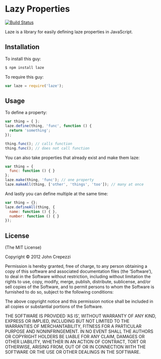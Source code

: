 # Lazy Properties

[![Build Status](https://secure.travis-ci.org/seejohnrun/laze.png)](http://travis-ci.org/seejohnrun/laze)

Laze is a library for easily defining laze properties in JavaScript.

## Installation

To install this guy:

``` bash
$ npm install laze
```

To require this guy:

``` javascript
var laze = require('laze');
```

## Usage

To define a property:

``` javascript
var thing = { };
laze.define(thing, 'func', function () {
  return 'something';
});

thing.func(); // calls function
thing.func(); // does not call function
```

You can also take properties that already exist and make them laze:

``` javascript
var thing = {
  func: function () { }
};
laze.make(thing, 'func'); // one property
laze.makeAll(thing, ['other', 'things', 'too']); // many at once
```

And lastly you can define multiple at the same time:

``` javascript
var thing = {};
laze.defineAll(thing, {
  name: function () { },
  number: function () { }
});
```

## License

(The MIT License)

Copyright © 2012 John Crepezzi

Permission is hereby granted, free of charge, to any person obtaining a copy of
this software and associated documentation files (the ‘Software’), to deal in
the Software without restriction, including without limitation the rights to
use, copy, modify, merge, publish, distribute, sublicense, and/or sell copies
of the Software, and to permit persons to whom the Software is furnished to do
so, subject to the following conditions:

The above copyright notice and this permission notice shall be included in all
copies or substantial portions of the Software.

THE SOFTWARE IS PROVIDED ‘AS IS’, WITHOUT WARRANTY OF ANY KIND, EXPRESS OR
IMPLIED, INCLUDING BUT NOT LIMITED TO THE WARRANTIES OF MERCHANTABILITY,
FITNESS FOR A PARTICULAR PURPOSE AND NONINFRINGEMENT. IN NO EVENT SHALL THE
AUTHORS OR COPYRIGHT HOLDERS BE LIABLE FOR ANY CLAIM, DAMAGES OR OTHER
LIABILITY, WHETHER IN AN ACTION OF CONTRACT, TORT OR OTHERWISE, ARISING FROM,
OUT OF OR IN CONNECTION WITH THE SOFTWARE OR THE USE OR OTHER DEALINGS IN THE
SOFTWARE.
